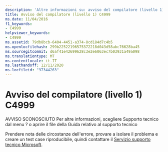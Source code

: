 ```yaml
---
description: 'Altre informazioni su: avviso del compilatore (livello 1) C4999'
title: Avviso del compilatore (livello 1) C4999
ms.date: 11/04/2016
f1_keywords:
- C4999
helpviewer_keywords:
- C4999
ms.assetid: 79db8bcb-6404-4451-a374-8cd184d7c4b5
ms.openlocfilehash: 299b22522196575372218d043d58abc76628ba45
ms.sourcegitcommit: d6af41e42699628c3e2e6063ec7b03931a49a098
ms.translationtype: MT
ms.contentlocale: it-IT
ms.lasthandoff: 12/11/2020
ms.locfileid: "97344263"
---
```

# <a name="compiler-warning-level-1-c4999"></a>Avviso del compilatore (livello 1) C4999

AVVISO SCONOSCIUTO Per altre informazioni, scegliere Supporto tecnico dal menu ? o aprire il file della Guida relativo al supporto tecnico

Prendere nota delle circostanze dell'errore, provare a isolare il problema e creare un test case riproducibile, quindi contattare il [Servizio supporto tecnico Microsoft](/visualstudio/ide/talk-to-us).
